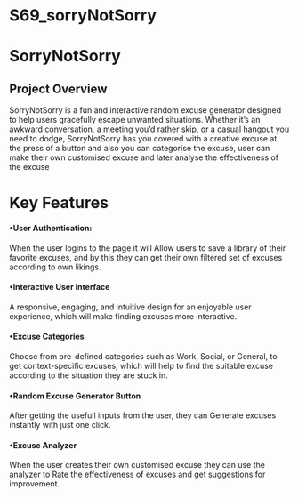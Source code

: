 # S69_sorryNotSorry

# SorryNotSorry
## Project Overview
SorryNotSorry is a fun and interactive random excuse generator designed to help users gracefully escape unwanted situations. Whether it’s an awkward conversation, a meeting you’d rather skip, or a casual hangout you need to dodge, SorryNotSorry has you covered with a creative excuse at the press of a button and also you can categorise the excuse, user can make their own customised excuse and later analyse the effectiveness of the excuse


# Key Features
#### 	•User Authentication: 
When the user logins to the page it will Allow users to save a library of their favorite excuses, and by this they can get their own filtered set of excuses according to own likings.


#### 	•Interactive User Interface
A responsive, engaging, and intuitive design for an enjoyable user experience, which will make finding excuses more interactive.

#### 	•Excuse Categories
Choose from pre-defined categories such as Work, Social, or General, to get context-specific excuses, which will help to find the suitable excuse according to the situation they are stuck in.

####		•Random Excuse Generator Button
After getting the usefull inputs from the user, they can Generate excuses instantly with just one click.

#### 	•Excuse Analyzer
When the user creates their own customised excuse they can use the analyzer to  Rate the effectiveness of excuses and get suggestions for improvement.

